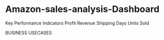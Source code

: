 # Amazon-sales-analysis-Dashboard

Key Performance Indicators
 Profit
Revenue
Shipping Days
Units Sold

BUSINESS USECASES
